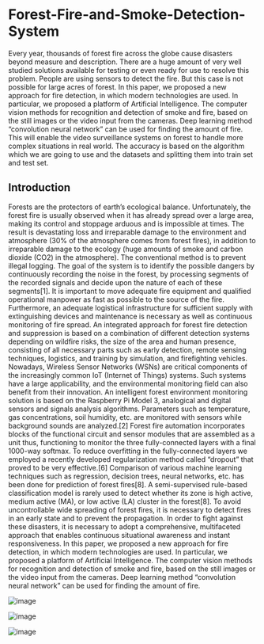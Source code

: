 # Forest-Fire-and-Smoke-Detection-System

Every year, thousands of forest fire across the globe cause disasters beyond measure and description. There are a huge amount of very well studied solutions available for testing or even ready for use to resolve this problem. People are using sensors to detect the fire. But this case is not possible for large acres of forest. In this paper, we proposed a new approach for fire detection, in which modern technologies are used. In particular, we proposed a platform of Artificial Intelligence. The computer vision methods for recognition and detection of smoke and fire, based on the still images or the video input from the cameras. Deep learning method “convolution neural network” can be used for finding the amount of fire. This will enable the video surveillance systems on forest to handle more complex situations in real world. The accuracy is based on the algorithm which we are going to use and the datasets and splitting them into train set and test set.

## **Introduction**


Forests are the protectors of earth’s ecological balance. Unfortunately, the forest fire is usually observed when it has already spread over a large area, making its control and stoppage arduous and is impossible at times. The result is devastating loss and irreparable damage to the environment and atmosphere (30% of the atmosphere comes from forest fires), in addition to irreparable damage to the ecology (huge amounts of smoke and carbon dioxide (CO2) in the atmosphere). The conventional method is to prevent illegal logging. The goal of the system is to identify the possible dangers by continuously recording the noise in the forest, by processing segments of the recorded signals and decide upon the nature of each of these segments[1]. It is important to move adequate fire equipment and qualified operational manpower as fast as possible to the source of the fire. Furthermore, an adequate logistical infrastructure for sufficient supply with extinguishing devices and maintenance is necessary as well as continuous monitoring of fire spread. An integrated approach for forest fire detection and suppression is based on a combination of different detection systems depending on wildfire risks, the size of the area and human presence, consisting of all necessary parts such as early detection, remote sensing techniques, logistics, and training by simulation, and firefighting vehicles. Nowadays, Wireless Sensor Networks (WSNs) are critical components of the increasingly common IoT (Internet of Things) systems. Such systems have a large applicability, and the environmental monitoring field can also benefit from their innovation. An intelligent forest environment monitoring solution is based on the Raspberry Pi Model 3, analogical and digital sensors and signals analysis algorithms. Parameters such as temperature, gas concentrations, soil humidity, etc. are monitored with sensors while background sounds are analyzed.[2] Forest fire automation incorporates blocks of the functional circuit and sensor modules that are assembled as a unit thus, functioning to monitor the three fully-connected layers with a final 1000-way softmax. To reduce overfitting in the fully-connected layers we employed a recently developed regularization method called “dropout” that proved to be very effective.[6] Comparison of various machine learning techniques such as regression, decision trees, neural networks, etc. has been done for prediction of forest fires[8]. A semi-supervised rule-based classification model is rarely used to detect whether its zone is high active, medium active (MA), or low active (LA) cluster in the forest[8]. To avoid uncontrollable wide spreading of forest fires, it is necessary to detect fires in an early state and to prevent the propagation. In order to fight against these disasters, it is necessary to adopt a comprehensive, multifaceted approach that enables continuous situational awareness and instant responsiveness. In this paper, we proposed a new approach for fire detection, in which modern technologies are used. In particular, we proposed a platform of Artificial Intelligence. The computer vision methods for recognition and detection of smoke and fire, based on the still images or the video input from the cameras. Deep learning method “convolution neural network” can be used for finding the amount of fire.

![image](https://github.com/Arpit-77/Forest-Fire-and-Smoke-Detection-System/assets/139072905/1caf183f-8927-4544-8908-c595a608d442)

![image](https://github.com/Arpit-77/Forest-Fire-and-Smoke-Detection-System/assets/139072905/3d289538-80cb-41f7-8e85-525a1943bcbb)

![image](https://github.com/Arpit-77/Forest-Fire-and-Smoke-Detection-System/assets/139072905/cb8aa82b-8c74-4841-b962-a571fcef6e71)
